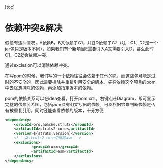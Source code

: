 [toc]

# 依赖冲突&解决

假设有这种情况，A依赖B，B又依赖了C1，并且D依赖了C2（注：C1、C2是一个jar包只是版本不同），如果我们有个新项目E需要引入A又需要引入D，那么此时C1、C2就会依赖冲突。

通过exclusion可以消除依赖冲突。

在写pom的时候，我们写的一个依赖往往会依赖于其他的包，而这些包可能是过时的不安全的，因此需要排除并重新引用安全的版本，先在依赖这个项目的pom中去除想排除的依赖，再添加指定版本的依赖。

pom的依赖关系可以在idea查看，打开pom.xml。右键点击Diagram，即可显示完整的依赖关系图，包括pom没有明文写出的依赖。可以根据它来判断依赖是否有被重复引用，同时还能查看依赖的版本，十分方便

```xml
<dependency>  
    <groupId>org.apache.struts</groupId>  
    <artifactId>struts2-core</artifactId>  
    <version>${struts.version}</version>  
    <!-- 从struts2-core中排除asm -->
    <exclusions>  
            <groupId>asm</groupId>  
            <artifactId>asm</artifactId>  
    </exclusions>  
</dependency> 
```

